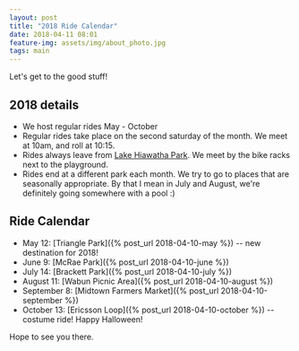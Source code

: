 ```yaml
---
layout: post
title: "2018 Ride Calendar"
date: 2018-04-11 08:01
feature-img: assets/img/about_photo.jpg
tags: main
---
```

Let's get to the good stuff!

## 2018 details
* We host regular rides May - October
* Regular rides take place on the second saturday of the month. We meet at 10am, and roll at 10:15.
* Rides always leave from [Lake Hiawatha Park](https://www.minneapolisparks.org/parks__destinations/parks__lakes/lake_hiawatha_park/). We meet by the bike racks next to the playground.
* Rides end at a different park each month. We try to go to places that are seasonally appropriate. By that I mean in July and August, we're definitely going somewhere with a pool :)

## Ride Calendar
* May 12: [Triangle Park]({% post_url 2018-04-10-may %}) -- new destination for 2018!
* June 9: [McRae Park]({% post_url 2018-04-10-june %})
* July 14: [Brackett Park]({% post_url 2018-04-10-july %})
* August 11: [Wabun Picnic Area]({% post_url 2018-04-10-august %})
* September 8: [Midtown Farmers Market]({% post_url 2018-04-10-september %})
* October 13: [Ericsson Loop]({% post_url 2018-04-10-october %}) -- costume ride! Happy Halloween!

Hope to see you there.
